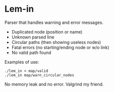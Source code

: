 # Lem-in

Parser that handles warning and error messages.
 - Duplicated node (position or name)
 - Unknown parsed line
 - Circular paths (then showing useless nodes)
 - Fatal errors (no starting/ending node or w/o link)
 - No valid path found

Examples of use:  
```
./lem_in < map/valid
./lem_in map/warn_circular_nodes
```
No memory leak and no error. Valgrind my friend.